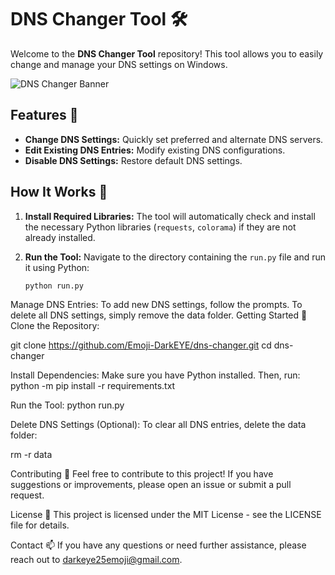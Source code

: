# DNS Changer Tool 🛠️

Welcome to the **DNS Changer Tool** repository! This tool allows you to easily change and manage your DNS settings on Windows.

![DNS Changer Banner](https://example.com/banner.png) <!-- Replace with your actual banner URL -->

## Features 🚀

- **Change DNS Settings:** Quickly set preferred and alternate DNS servers.
- **Edit Existing DNS Entries:** Modify existing DNS configurations.
- **Disable DNS Settings:** Restore default DNS settings.

## How It Works 🔧

1. **Install Required Libraries:**
   The tool will automatically check and install the necessary Python libraries (`requests`, `colorama`) if they are not already installed.

2. **Run the Tool:**
   Navigate to the directory containing the `run.py` file and run it using Python:
   ```bash
   python run.py

Manage DNS Entries:
To add new DNS settings, follow the prompts.
To delete all DNS settings, simply remove the data folder.
Getting Started 🏁
Clone the Repository:

git clone https://github.com/Emoji-DarkEYE/dns-changer.git
cd dns-changer

Install Dependencies:
Make sure you have Python installed. Then, run:
python -m pip install -r requirements.txt

Run the Tool:
python run.py

Delete DNS Settings (Optional):
To clear all DNS entries, delete the data folder:

rm -r data

Contributing 🤝
Feel free to contribute to this project! If you have suggestions or improvements, please open an issue or submit a pull request.

License 📝
This project is licensed under the MIT License - see the LICENSE file for details.

Contact 📫
If you have any questions or need further assistance, please reach out to darkeye25emoji@gmail.com.

